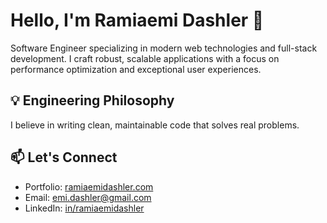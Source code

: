 # Hello, I'm Ramiaemi Dashler 👋

Software Engineer specializing in modern web technologies and full-stack development. I craft robust, scalable applications with a focus on performance optimization and exceptional user experiences.
  
## 💡 Engineering Philosophy
I believe in writing clean, maintainable code that solves real problems.

## 📫 Let's Connect
- Portfolio: [ramiaemidashler.com](https://ramiaemidashler.com)
- Email: emi.dashler@gmail.com
- LinkedIn: [in/ramiaemidashler](https://linkedin.com/in/ramiaemidashler)
